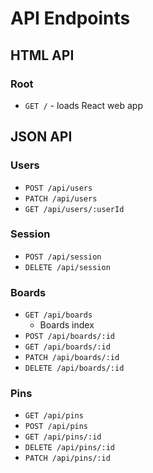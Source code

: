 # API Endpoints

## HTML API

### Root

- `GET /` - loads React web app

## JSON API

### Users

- `POST /api/users`
- `PATCH /api/users`
- `GET /api/users/:userId`

### Session

- `POST /api/session`
- `DELETE /api/session`

### Boards

- `GET /api/boards`
  - Boards index
- `POST /api/boards/:id`
- `GET /api/boards/:id`
- `PATCH /api/boards/:id`
- `DELETE /api/boards/:id`

### Pins

- `GET /api/pins`
- `POST /api/pins`
- `GET /api/pins/:id`
- `DELETE /api/pins/:id`
- `PATCH /api/pins/:id`
